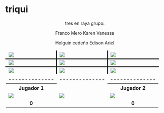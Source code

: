 triqui
======
<!DOCTYPE html>
<html>

<head>

<title>tres en raya grupo 
 </title>

<script type="text/javascript">

 

 var img='x.PNG';
 var turno=1;
 var arreglo = new Array();
 var jug1=0;//acumula los puntos del jugador 1
 var jug2=0;//acumula los puntos del jugador 2

 for(i=0; i<=8; i++){

  arreglo[i]=-1;

 }

 function box(pos){

    if(arreglo[pos]==-1){//si la posicion está vacia
     
     if(turno==1){
      if(img=='x.PNG'){
        document.getElementById('c'+pos).src=img;
	arreglo[pos]=1;
        turno=2;
	img='bola.PNG';
      }
      
     }else if(turno==2){ 
      if(img=='bola.PNG'){
       document.getElementById('c'+pos).src=img;
       arreglo[pos]=0;
       turno=1;
       img='x.PNG';
      }

     }

    }else{ alert('Posicion ocupada!'); }
    


  //-------------define el ganador en la fila 1------
  if(arreglo[0]==1 && arreglo[1]==1 && arreglo[2]==1){
	alert('gano X');
        jug1=jug1+1;
	limpiar();
  }

  if(arreglo[0]==0 && arreglo[1]==0 && arreglo[2]==0){
	alert('gano O');
        jug2=jug2+1;
	limpiar();
  }
  //-------------------------------------



  //-------------define el ganador en la fila 2------
  if(arreglo[3]==1 && arreglo[4]==1 && arreglo[5]==1){
	alert('gano X');
        jug1=jug1+1;
	limpiar();
  }

  if(arreglo[3]==0 && arreglo[4]==0 && arreglo[5]==0){
	alert('gano O');
        jug2=jug2+1;
	limpiar();
  }
  //-------------------------------------


  //-------------define el ganador en la fila 3------
  if(arreglo[6]==1 && arreglo[7]==1 && arreglo[8]==1){
	alert('gano X');
        jug1=jug1+1;
	limpiar();
  }

  if(arreglo[6]==0 && arreglo[7]==0 && arreglo[8]==0){
	alert('gano O');
        jug2=jug2+1;
	limpiar();
  }
  //-------------------------------------


  //-------------define el ganador en la columna 1------
  if(arreglo[0]==1 && arreglo[3]==1 && arreglo[6]==1){
	alert('gano X');
        jug1=jug1+1;
	limpiar();
  }

  if(arreglo[0]==0 && arreglo[3]==0 && arreglo[6]==0){
	alert('gano O');
        jug2=jug2+1;
	limpiar();
  }
  //-------------------------------------


  //-------------define el ganador en la columna 2------
  if(arreglo[1]==1 && arreglo[4]==1 && arreglo[7]==1){
	alert('gano X');
        jug1=jug1+1;
	limpiar();
  }

  if(arreglo[1]==0 && arreglo[4]==0 && arreglo[7]==0){
	alert('gano O');
        jug2=jug2+1;
	limpiar();
  }
  //-------------------------------------


  //-------------define el ganador en la columna 3------
  if(arreglo[2]==1 && arreglo[5]==1 && arreglo[8]==1){
	alert('gano X');
        jug1=jug1+1;
	limpiar();
  }

  if(arreglo[2]==0 && arreglo[5]==0 && arreglo[8]==0){
	alert('gano O');
        jug2=jug2+1;
	limpiar();
  }
  //-------------------------------------


  //-------------define el ganador en la diagonal \------
  if(arreglo[0]==1 && arreglo[4]==1 && arreglo[8]==1){
	alert('gano X');
        jug1=jug1+1;
	limpiar();
  }

  if(arreglo[0]==0 && arreglo[4]==0 && arreglo[8]==0){
	alert('gano O');
        jug2=jug2+1;
	limpiar();
  }
  //-------------------------------------


  //-------------define el ganador en la diagonal /------
  if(arreglo[2]==1 && arreglo[4]==1 && arreglo[6]==1){
	alert('gano X');
        jug1=jug1+1;
	limpiar();
  }

  if(arreglo[2]==0 && arreglo[4]==0 && arreglo[6]==0){
	alert('gano O');
        jug2=jug2+1;
	limpiar();
  }
  //-------------------------------------

 document.getElementById('ptsjug1').innerHTML=jug1;
 document.getElementById('ptsjug2').innerHTML=jug2;

 }//box()
  

 function limpiar(){

  document.getElementById('reset').src="limpiar_pre.png";//unde el boton

  for(i=0; i<=8; i++){
     document.getElementById('c'+i).src="fondo.PNG";
  }

  //reseteo el arreglo
  for(i=0; i<=8; i++){
     arreglo[i]=-1;
  }

 }

 function suelta(){
  document.getElementById('reset').src="limpiar.png";
 }

 

</script>

</head>

<body><center>
tres en raya grupo: </p>
Franco Mero Karen Vanessa</p>
Holguin cedeño Edison Ariel
</center>
<center>


<table border="0">


 <tr>
    <td style="border-style:solid;border-left-color:#ffffff;border-top-color:#ffffff;"><img src="fondo.PNG" id="c0" onclick="box(0)" /></td>  
    <td style="border-style:solid;border-left-color:#ffffff;border-top-color:#ffffff;"><img src="fondo.PNG" id="c1" onclick="box(1)" /></td>  
    <td style="border-style:solid;border-right-color:#ffffff;border-left-color:#ffffff;border-top-color:#ffffff;"><img src="fondo.PNG" id="c2" onclick="box(2)" /></td>  
 </tr>

 <tr>
    <td style="border-style:solid;border-left-color:#ffffff;border-top-color:#ffffff;"><img src="fondo.PNG" id="c3" onclick="box(3)" /></td>  
    <td style="border-style:solid;border-left-color:#ffffff;border-top-color:#ffffff;"><img src="fondo.PNG" id="c4" onclick="box(4)" /></td>  
    <td style="border-style:solid;border-right-color:#ffffff;border-left-color:#ffffff;border-top-color:#ffffff;"><img src="fondo.PNG" id="c5" onclick="box(5)" /></td>  
 </tr>

 <tr>
    <td style="border-style:solid;border-left-color:#ffffff;border-top-color:#ffffff;border-bottom-color:#ffffff;"><img src="fondo.PNG" id="c6" onclick="box(6)" /></td>  
    <td style="border-style:solid;border-left-color:#ffffff;border-top-color:#ffffff;border-bottom-color:#ffffff;"><img src="fondo.PNG" id="c7" onclick="box(7)" /></td>  
    <td style="border-style:solid;border-right-color:#ffffff;border-left-color:#ffffff;border-top-color:#ffffff;border-bottom-color:#ffffff;"><img src="fondo.PNG" id="c8" onclick="box(8)" /></td>  
 </tr>

 <tr>
    <td>--------------</td>  
    <td>--------------</td>  
    <td>--------------</td>  
 </tr>

 <tr>
    <th>Jugador 1</th>  
    <td>&nbsp;</td>  
    <th>Jugador 2</th>  
 </tr>

 <tr>
    <td><img src="x.PNG" /></td>  
    <td><img src="limpiar.png" id="reset" onclick="limpiar()" onmouseout="suelta()" /></td>  
    <td><img src="bola.PNG" /></td>  
 </tr>

 <tr>
    <td><div id="ptsjug1" style="font-weight:bold;text-align:center;">0</div></td>  
    <td>&nbsp;</td>  
    <td><div id="ptsjug2" style="font-weight:bold;text-align:center;">0</div></td>  
 </tr>

</table>

<br />


</center>

</body>

</html>
